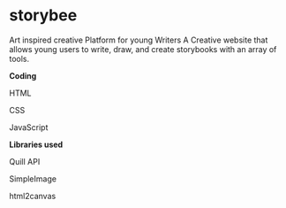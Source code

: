 # storybee

Art inspired creative Platform for young Writers
A Creative website that allows young users to write, draw, and create storybooks with an array of tools.

**Coding**

HTML

CSS

JavaScript

**Libraries used**

Quill API

SimpleImage

html2canvas



